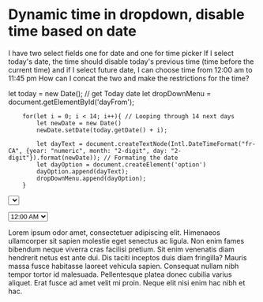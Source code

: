 
# Dynamic time in dropdown, disable time based on date

I have two select fields one for date and one for time picker
If I select today's date, the time should disable today's previous time (time before the current time)
and if I select future date, I can choose time from 12:00 am to 11:45 pm
How can I concat the two and make the restrictions for the time?


let today = new Date(); // get Today date
        let dropDownMenu = document.getElementById('dayFrom');

        for(let i = 0; i < 14; i++){ // Looping through 14 next days
            let newDate = new Date()
            newDate.setDate(today.getDate() + i); 

            let dayText = document.createTextNode(Intl.DateTimeFormat("fr-CA", {year: "numeric", month: "2-digit", day: "2-digit"}).format(newDate)); // Formating the date
            let dayOption = document.createElement('option')
            dayOption.append(dayText);
            dropDownMenu.append(dayOption);
        }
<select id="dayFrom" name="dayFrom"></select>

<select name="timeFrom" id="timeFrom">
<option value="12:00 AM">12:00 AM</option>
<option value="12:15 AM">12:15 AM</option>
<option value="12:30 AM">12:30 AM</option>
<option value="12:45 AM">12:45 AM</option>      
    
<option value="1:00 AM">1:00 AM</option>
<option value="1:15 AM">1:15 AM</option>
<option value="1:30 AM">1:30 AM</option>
<option value="1:45 AM">1:45 AM</option>    
    
<option value="2:00 AM">2:00 AM</option>
<option value="2:15 AM">2:15 AM</option>
<option value="2:30 AM">2:30 AM</option>
<option value="2:45 AM">2:45 AM</option>    
    
<option value="3:00 AM">3:00 AM</option>
<option value="3:15 AM">3:15 AM</option>
<option value="3:30 AM">3:30 AM</option>
<option value="3:45 AM">3:45 AM</option>        
    
<option value="4:00 AM">4:00 AM</option>
<option value="4:15 AM">4:15 AM</option>
<option value="4:30 AM">4:30 AM</option>
<option value="4:45 AM">4:45 AM</option>    
    
    
<option value="5:00 AM">5:00 AM</option>
<option value="5:15 AM">5:15 AM</option>
<option value="5:30 AM">5:30 AM</option>
<option value="5:45 AM">5:45 AM</option>
 
<option value="6:00 AM">6:00 AM</option>
<option value="6:15 AM">6:15 AM</option>
<option value="6:30 AM">6:30 AM</option>
<option value="6:45 AM">6:45 AM</option>
 
<option value="7:00 AM">7:00 AM</option>
<option value="7:15 AM">7:15 AM</option>
<option value="7:30 AM">7:30 AM</option>
<option value="7:45 AM">7:45 AM</option>
 
<option value="8:00 AM">8:00 AM</option>
<option value="8:15 AM">8:15 AM</option>
<option value="8:30 AM">8:30 AM</option>
<option value="8:45 AM">8:45 AM</option>
 
<option value="9:00 AM">9:00 AM</option>
<option value="9:15 AM">9:15 AM</option>
<option value="9:30 AM">9:30 AM</option>
<option value="9:45 AM">9:45 AM</option>
 
<option value="10:00 AM">10:00 AM</option>
<option value="10:15 AM">10:15 AM</option>
<option value="10:30 AM">10:30 AM</option>
<option value="10:45 AM">10:45 AM</option>
 
<option value="11:00 AM">11:00 AM</option>
<option value="11:15 AM">11:15 AM</option>
<option value="11:30 AM">11:30 AM</option>
<option value="11:45 AM">11:45 AM</option>
 
<option value="12:00 PM">12:00 PM</option>
<option value="12:15 PM">12:15 PM</option>
<option value="12:30 PM">12:30 PM</option>
<option value="12:45 PM">12:45 PM</option>
 
<option value="1:00 PM">1:00 PM</option>
<option value="1:15 PM">1:15 PM</option>
<option value="1:30 PM">1:30 PM</option>
<option value="1:45 PM">1:45 PM</option>
 
<option value="2:00 PM">2:00 PM</option>
<option value="2:15 PM">2:15 PM</option>
<option value="2:30 PM">2:30 PM</option>
<option value="2:45 PM">2:45 PM</option>
 
<option value="3:00 PM">3:00 PM</option>
<option value="3:15 PM">3:15 PM</option>
<option value="3:30 PM">3:30 PM</option>
<option value="3:45 PM">3:45 PM</option>
 
<option value="4:00 PM">4:00 PM</option>
<option value="4:15 PM">4:15 PM</option>
<option value="4:30 PM">4:30 PM</option>
<option value="4:45 PM">4:45 PM</option>
 
<option value="5:00 PM">5:00 PM</option>
<option value="5:15 PM">5:15 PM</option>
<option value="5:30 PM">5:30 PM</option>
<option value="5:45 PM">5:45 PM</option>
 
<option value="6:00 PM">6:00 PM</option>
<option value="6:15 PM">6:15 PM</option>
<option value="6:30 PM">6:30 PM</option>
<option value="6:45 PM">6:45 PM</option>
 
<option value="7:00 PM">7:00 PM</option>
<option value="7:15 PM">7:15 PM</option>
<option value="7:30 PM">7:30 PM</option>
<option value="7:45 PM">7:45 PM</option>
 
<option value="8:00 PM">8:00 PM</option>
<option value="8:15 PM">8:15 PM</option>
<option value="8:30 PM">8:30 PM</option>
<option value="8:45 PM">8:45 PM</option>
 
<option value="9:00 PM">9:00 PM</option>
<option value="9:15 PM">9:15 PM</option>
<option value="9:30 PM">9:30 PM</option>
<option value="9:45 PM">9:45 PM</option>
 
<option value="10:00 PM">10:00 PM</option>
<option value="10:15 PM">10:15 PM</option>
<option value="10:30 PM">10:30 PM</option>
<option value="10:45 PM">10:45 PM</option>
 
<option value="11:00 PM">11:00 PM</option>
<option value="11:15 PM">11:15 PM</option>
<option value="11:30 PM">11:30 PM</option>
<option value="11:45 PM">11:45 PM</option>
 </select>



Lorem ipsum odor amet, consectetuer adipiscing elit. Himenaeos ullamcorper sit sapien molestie eget senectus ac ligula. Non enim fames bibendum neque viverra cras facilisi pretium. Sit enim venenatis diam hendrerit netus est ante dui. Dis taciti inceptos duis diam fringilla? Mauris massa fusce habitasse laoreet vehicula sapien. Consequat nullam nibh tempor tortor id malesuada. Pellentesque platea donec cubilia varius aliquet. Erat fusce ad amet velit mi proin. Neque elit nisi enim hac nibh et hac.

        